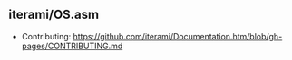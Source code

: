 iterami/OS.asm
--------------

* Contributing: https://github.com/iterami/Documentation.htm/blob/gh-pages/CONTRIBUTING.md
